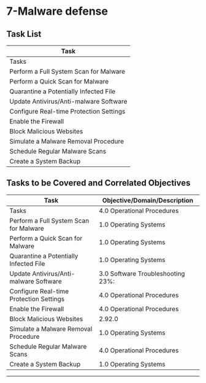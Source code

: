 # 7-Malware defense 

## Task List

| Task                           |
|--------------------------------|
| Tasks                         |
| Perform a Full System Scan for Malware |
| Perform a Quick Scan for Malware |
| Quarantine a Potentially Infected File |
| Update Antivirus/Anti-malware Software |
| Configure Real-time Protection Settings |
| Enable the Firewall            |
| Block Malicious Websites       |
| Simulate a Malware Removal Procedure |
| Schedule Regular Malware Scans |
| Create a System Backup         |

## Tasks to be Covered and Correlated Objectives

| Task                           | Objective/Domain/Description                                      |
|--------------------------------|------------------------------------------------------------------|
| Tasks                         | 4.0 Operational Procedures                                        |
| Perform a Full System Scan for Malware | 1.0 Operating Systems                                     |
| Perform a Quick Scan for Malware | 1.0 Operating Systems                                          |
| Quarantine a Potentially Infected File | 1.0 Operating Systems                                    |
| Update Antivirus/Anti-malware Software | 3.0 Software Troubleshooting    23%:                      |
| Configure Real-time Protection Settings | 4.0 Operational Procedures                               |
| Enable the Firewall            | 4.0 Operational Procedures                                        |
| Block Malicious Websites       | 2.92.0  |  Security: • Router settings                            |
| Simulate a Malware Removal Procedure | 1.0 Operating Systems                                      |
| Schedule Regular Malware Scans | 4.0 Operational Procedures                                        |
| Create a System Backup         | 1.0 Operating Systems                                             |

---


